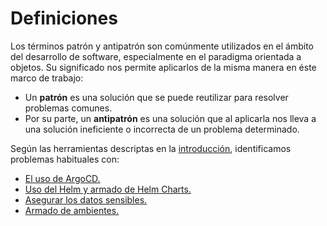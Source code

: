 # Definiciones

Los términos patrón y antipatrón son comúnmente utilizados en el ámbito del desarrollo
de software, especialmente en el paradigma orientada a objetos. Su significado nos
permite aplicarlos de la misma manera en éste marco de trabajo:

* Un **patrón** es una solución que se puede reutilizar para resolver problemas
  comunes.
* Por su parte, un **antipatrón** es una solución que al aplicarla nos lleva a
  una solución ineficiente o incorrecta de un problema determinado.

Según las herramientas descriptas en la [introducción](../index.md),
identificamos problemas habituales con:

* [El uso de ArgoCD.](./argocd)
* [Uso del Helm y armado de Helm Charts.](./helm)
* [Asegurar los datos sensibles.](./secrets)
* [Armado de ambientes.](./environment)
